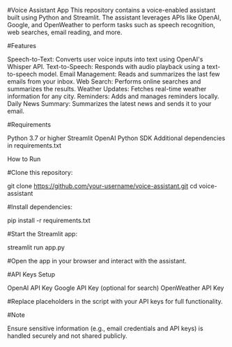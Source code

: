 #Voice Assistant App
This repository contains a voice-enabled assistant built using Python and Streamlit. The assistant leverages APIs like OpenAI, Google, and OpenWeather to perform tasks such as speech recognition, web searches, email reading, and more.

#Features

Speech-to-Text: Converts user voice inputs into text using OpenAI's Whisper API.
Text-to-Speech: Responds with audio playback using a text-to-speech model.
Email Management: Reads and summarizes the last few emails from your inbox.
Web Search: Performs online searches and summarizes the results.
Weather Updates: Fetches real-time weather information for any city.
Reminders: Adds and manages reminders locally.
Daily News Summary: Summarizes the latest news and sends it to your email.

#Requirements

Python 3.7 or higher
Streamlit
OpenAI Python SDK
Additional dependencies in requirements.txt


How to Run


#Clone this repository:

git clone https://github.com/your-username/voice-assistant.git
cd voice-assistant


#Install dependencies:

pip install -r requirements.txt


#Start the Streamlit app:

streamlit run app.py


#Open the app in your browser and interact with the assistant.

#API Keys Setup

OpenAI API Key
Google API Key (optional for search)
OpenWeather API Key

#Replace placeholders in the script with your API keys for full functionality.

#Note

Ensure sensitive information (e.g., email credentials and API keys) is handled securely and not shared publicly.
